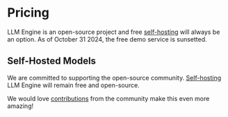 # Pricing

LLM Engine is an open-source project and free [self-hosting](../guides/self_hosting) will always be an option. As of October 31 2024, 
the free demo service is sunsetted.

## Self-Hosted Models

We are committed to supporting the open-source community. [Self-hosting](../guides/self_hosting) LLM Engine will remain free and open-source.

We would love [contributions](../contributing) from the community make this even more amazing!
